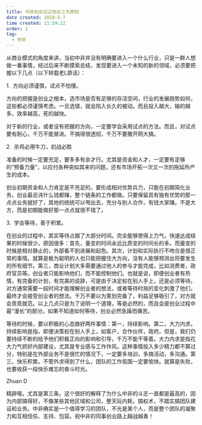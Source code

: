 ```yaml
---
title: 中非创业记之创业三大原则 
date created: 2010-5-7
time created: 11:59:22
order: 1
tag: 
  - 中非 
---
```



从商业模式的角度来讲，当初中非并没有明确要进入一个什么行业，只是一群人想做一番事情，经过后来不断摸索总结，发现要进入一个未知的新的领域，必须要把握以下几点（以下转载老L原话）：

1.  方向必须谨慎，试点不怕慢。

方向的把握是创业之根本，选市场是否有足够的存活空间，行业的发展趋势如何，这些都必须谨慎考虑。一旦选错，就会陷入长久的被动。而且投入越大，输的越多。效率越高，死的越快。

对于新的行业，或者没有把握的方向，一定要学会采用试点的方法。而且，对试点要有耐心，千万不能冒进。不搞得很透彻，千万不要撒开网大搞。

2.  杀鸡必用牛刀，初战必胜

准备的时候一定要充足，要多多有余才行。尤其是资金和人才，一定要有足够的“预备力量”，以应付各种突如其来的问题，还有市场开拓一次又一次的拖延所产生的成本。

创业初期资金和人力肯定是不充足的，要形成相对优势兵力，只能在初期简化业务。创业最忌讳什么钱都赚，整个链条的工作都做。只要保留具有独有优势的那一点点业务就好了，其他的统统可以甩出去，充分与别人合作，有钱大家赚。不是大方，而是初期能做好那一点点就很不错了。

3.  学会等待，善于积累。

在创业的过程中，其实等待占据了大部分时间。完全能够使得上力气，快速达成结果的时候很少。原因很多：首先，量变的时间永远比质变的时间长的多。而量变的时候是相对静止的，外部看不到进展和起色。其次，计划和实际执行不吻合是很正常的事情。就算是极为聪明的人也只能把握住大方向，没有人能够预测出将要发生的所有细节。第三，商业计划大多需要通过他人的参与才能完成，比如消费者，政府官员等。创业者只能影响他们，而不能控制他们。也就是说，即便创业者有热情，有完备的计划，有完美的说辞，可是由于决定权在别人手上，还是必须等待。对方通常需要一段时间才能理解创业者的想法，或者等待时局的变化刺激了他们，最终才会接受创业者的想法。千万不要以为策划完备了，利益足够吸引了，对方就会乖乖就范。以上几点只是为了说明一个道理，等是必然的，而且会是创业过程中最“漫长”的部分。如果不知道如何等待，创业必然急躁而痛苦。

等待的时候，要以积极的心态做好两件事情：第一，持续影响。第二，大力内求。持续影响是指，即便决策权在别人手上，如客户，合作伙伴，政府。但是，我们仍要持续不断的给予他们积极正向的影响和引导，千万不能干等着。大力内求是指花大力气抓好内部建设，尤其是专业感与工作作风。这种事情投入多少精力都不算过分，特别是在外部业务不是很忙的情况下，一定要多培训，多搞活动，多沟通。第三，快乐积累。不管外求得到了什么，团队的工作氛围一定要愉快。就算是失败，也要收获一段快乐难忘的奋斗时光。


Zhuan D

精辟哦，尤其是第三条。这个很好的解释了为什么中非的斗志一直都是最高的，因为内部搞得好，不像某些其他区域和公司，整天玩内耗，搞权术，不踏实搞团队建设和业务。中非确实是一个值得学习的团队，不光是某个人，而是整个团队的凝聚力和互相信任、支持、包容。祝中非的同事创业路上越战越勇！